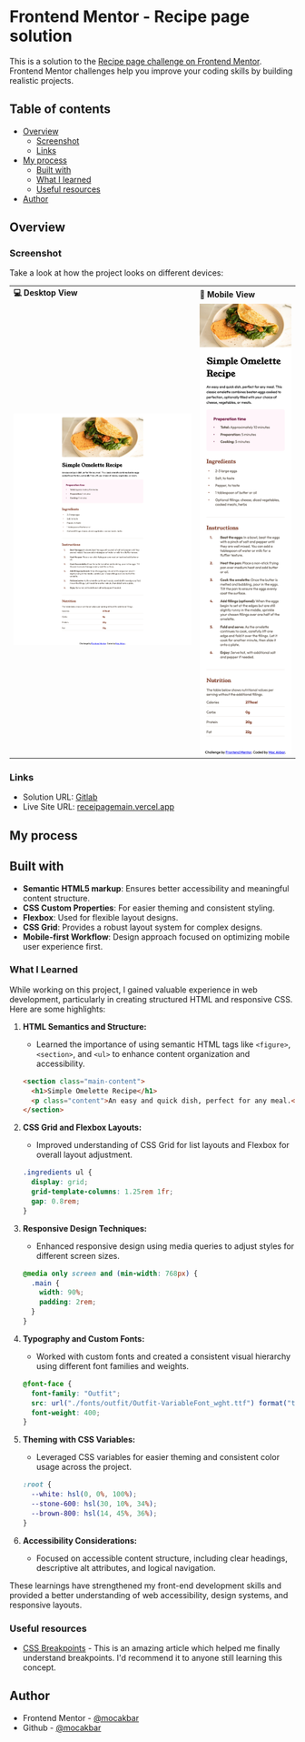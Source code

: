 # Frontend Mentor - Recipe page solution

This is a solution to the [Recipe page challenge on Frontend Mentor](https://www.frontendmentor.io/challenges/recipe-page-KiTsR8QQKm). Frontend Mentor challenges help you improve your coding skills by building realistic projects. 

## Table of contents

- [Overview](#overview)
  - [Screenshot](#screenshot)
  - [Links](#links)
- [My process](#my-process)
  - [Built with](#built-with)
  - [What I learned](#what-i-learned)
  - [Useful resources](#useful-resources)
- [Author](#author)

## Overview

### Screenshot
Take a look at how the project looks on different devices:  

<div align="center">
  <table>
    <tr>
      <td><b>💻 Desktop View</b></td>
      <td><b>📱 Mobile View</b></td>
    </tr>
    <tr>
      <td><img src="./preview/desktop.png" width="400"></td>
      <td><img src="./preview/mobile.png" width="200"></td>
    </tr>
  </table>
</div>
 

### Links

- Solution URL: [Gitlab](https://gitlab.com/fe-mentor/receipe-page-main.git)
- Live Site URL: [receipagemain.vercel.app](https://receipagemain.vercel.app/)

## My process

## Built with

- **Semantic HTML5 markup**: Ensures better accessibility and meaningful content structure.
- **CSS Custom Properties**: For easier theming and consistent styling.
- **Flexbox**: Used for flexible layout designs.
- **CSS Grid**: Provides a robust layout system for complex designs.
- **Mobile-first Workflow**: Design approach focused on optimizing mobile user experience first.

### What I Learned

While working on this project, I gained valuable experience in web development, particularly in creating structured HTML and responsive CSS. Here are some highlights:

1. **HTML Semantics and Structure:**
   - Learned the importance of using semantic HTML tags like `<figure>`, `<section>`, and `<ul>` to enhance content organization and accessibility.

   ```html
   <section class="main-content">
     <h1>Simple Omelette Recipe</h1>
     <p class="content">An easy and quick dish, perfect for any meal.</p>
   </section>
   ```

2. **CSS Grid and Flexbox Layouts:**
   - Improved understanding of CSS Grid for list layouts and Flexbox for overall layout adjustment.

   ```css
   .ingredients ul {
     display: grid;
     grid-template-columns: 1.25rem 1fr;
     gap: 0.8rem;
   }
   ```

3. **Responsive Design Techniques:**
   - Enhanced responsive design using media queries to adjust styles for different screen sizes.

   ```css
   @media only screen and (min-width: 768px) {
     .main {
       width: 90%;
       padding: 2rem;
     }
   }
   ```

4. **Typography and Custom Fonts:**
   - Worked with custom fonts and created a consistent visual hierarchy using different font families and weights.

   ```css
   @font-face {
     font-family: "Outfit";
     src: url("./fonts/outfit/Outfit-VariableFont_wght.ttf") format("truetype");
     font-weight: 400;
   }
   ```

5. **Theming with CSS Variables:**
   - Leveraged CSS variables for easier theming and consistent color usage across the project.

   ```css
   :root {
     --white: hsl(0, 0%, 100%);
     --stone-600: hsl(30, 10%, 34%);
     --brown-800: hsl(14, 45%, 36%);
   }
   ```

6. **Accessibility Considerations:**
   - Focused on accessible content structure, including clear headings, descriptive alt attributes, and logical navigation.

These learnings have strengthened my front-end development skills and provided a better understanding of web accessibility, design systems, and responsive layouts.

### Useful resources

- [CSS Breakpoints](https://blog.logrocket.com/css-breakpoints-responsive-design) - This is an amazing article which helped me finally understand breakpoints. I'd recommend it to anyone still learning this concept.

## Author

- Frontend Mentor - [@mocakbar](https://www.frontendmentor.io/profile/mocakbarmaulana)
- Github -  [@mocakbar](https://github.com/mocakbarmaulana)

